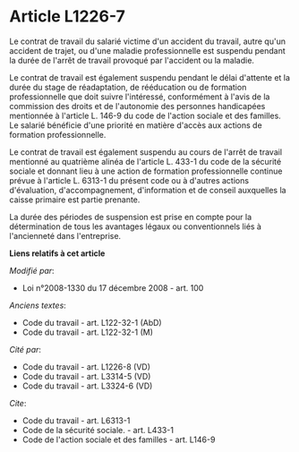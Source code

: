 # Article L1226-7

Le contrat de travail du salarié victime d'un accident du travail, autre qu'un accident de trajet, ou d'une maladie
professionnelle est suspendu pendant la durée de l'arrêt de travail provoqué par l'accident ou la maladie. 

Le contrat de travail est également suspendu pendant le délai d'attente et la durée du stage de réadaptation, de rééducation
ou de formation professionnelle que doit suivre l'intéressé, conformément à l'avis de la commission des droits et de
l'autonomie des personnes handicapées mentionnée à l'article L. 146-9 du code de l'action sociale et des familles. Le salarié
bénéficie d'une priorité en matière d'accès aux actions de formation professionnelle. 

Le contrat de travail est également suspendu au cours de l'arrêt de travail mentionné au quatrième alinéa de l'article L.
433-1 du code de la sécurité sociale et donnant lieu à une action de formation professionnelle continue prévue à l'article L.
6313-1 du présent code ou à d'autres actions d'évaluation, d'accompagnement, d'information et de conseil auxquelles la caisse
primaire est partie prenante. 

La durée des périodes de suspension est prise en compte pour la détermination de tous les avantages légaux ou conventionnels
liés à l'ancienneté dans l'entreprise.

**Liens relatifs à cet article**

_Modifié par_:

  - Loi n°2008-1330 du 17 décembre 2008 - art. 100

_Anciens textes_:

  - Code du travail - art. L122-32-1 (AbD)
  - Code du travail - art. L122-32-1 (M)

_Cité par_:

  - Code du travail - art. L1226-8 (VD)
  - Code du travail - art. L3314-5 (VD)
  - Code du travail - art. L3324-6 (VD)

_Cite_:

  - Code du travail - art. L6313-1
  - Code de la sécurité sociale. - art. L433-1
  - Code de l'action sociale et des familles - art. L146-9
